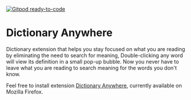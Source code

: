 [![Gitpod ready-to-code](https://img.shields.io/badge/Gitpod-ready--to--code-blue?logo=gitpod)](https://gitpod.io/#https://github.com/meetDeveloper/Dictionary-Anywhere)

# Dictionary Anywhere
Dictionary extension that helps you stay focused on what you are reading by eliminating the need to search for meaning, Double-clicking any word will view its definition in a small pop-up bubble. Now you never have to leave what you are reading to search meaning for the words you don't know.

Feel free to install extension <a href="https://addons.mozilla.org/en-US/firefox/addon/dictionary-anyvhere/">Dictionary Anywhere</a>, currently available on Mozilla Firefox.
